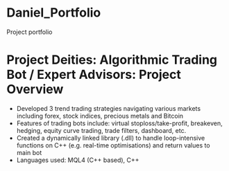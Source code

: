 # Daniel_Portfolio
Project portfolio

# Project Deities: Algorithmic Trading Bot / Expert Advisors: Project Overview
* Developed 3 trend trading strategies navigating various markets including forex, stock indices, precious metals and Bitcoin
* Features of trading bots include: virtual stoploss/take-profit, breakeven, hedging, equity curve trading, trade filters, dashboard, etc.
* Created a dynamically linked library (.dll) to handle loop-intensive functions on C++ (e.g. real-time optimisations) and return values to main bot
* Languages used: MQL4 (C++ based), C++
